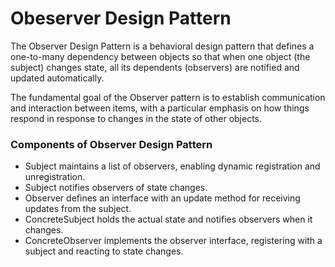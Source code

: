 # Obeserver Design Pattern 
The Observer Design Pattern is a behavioral design pattern that defines a one-to-many dependency between objects so that when one object (the subject) changes state, all its dependents (observers) are notified and updated automatically.

The fundamental goal of the Observer pattern is to establish communication and interaction between items, with a particular emphasis on how things respond in response to changes in the state of other objects.

### Components of Observer Design Pattern
* Subject maintains a list of observers, enabling dynamic registration and unregistration.
* Subject notifies observers of state changes.
* Observer defines an interface with an update method for receiving updates from the subject.
* ConcreteSubject holds the actual state and notifies observers when it changes.
* ConcreteObserver implements the observer interface, registering with a subject and reacting to state changes.